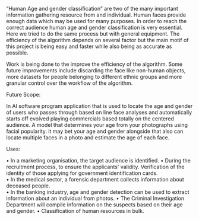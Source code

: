 “Human Age and gender classification” are two of the many important information gathering resource from and individual. Human faces provide enough data which may be used for many purposes. In order to reach the correct audience human age and gender classification is very essential. Here we tried to do the same process but with general equipment. The efficiency of the algorithm depends on several factor but the main motif of this project is being easy and faster while also being as accurate as possible.


 Work is being done to the improve the efficiency of the algorithm. Some future improvements include discarding the face like non-human objects, more datasets for people belonging to different ethnic groups and more granular control over the workflow of the algorithm.























Future Scope:

In AI software program application that is used to locate the age and gender of users who passes through based on line face analyses and automatically starts off evolved playing commercials based totally on the centered audience. A model that determines your age from your photographs using facial popularity. it may bet your age and gender alongside that also can locate multiple faces in a photo and estimate the age of each face.




Uses: 

•	In a marketing organisation, the target audience is identified. 
•	During the recruitment process, to ensure the applicants' validity.  Verification of the identity of those applying for government identification cards.  
•	In the medical sector, a forensic department collects information about deceased people.  
•	In the banking industry, age and gender detection can be used to extract information about an individual from photos. 
•	The Criminal Investigation Department will compile information on the suspects based on their age and gender.
•	Classification of human resources in bulk.

